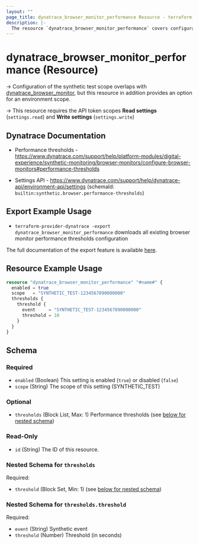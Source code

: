 ```yaml
---
layout: ""
page_title: dynatrace_browser_monitor_performance Resource - terraform-provider-dynatrace"
description: |-
  The resource `dynatrace_browser_monitor_performance` covers configuration for browser monitor performance thresholds
---
```


# dynatrace_browser_monitor_performance (Resource)

-> Configuration of the synthetic test scope overlaps with [dynatrace_browser_monitor](https://registry.terraform.io/providers/dynatrace-oss/dynatrace/latest/docs/resources/browser_monitor), but this resource in addition provides an option for an environment scope.

-> This resource requires the API token scopes **Read settings** (`settings.read`) and **Write settings** (`settings.write`)

## Dynatrace Documentation

- Performance thresholds - https://www.dynatrace.com/support/help/platform-modules/digital-experience/synthetic-monitoring/browser-monitors/configure-browser-monitors#performance-thresholds

- Settings API - https://www.dynatrace.com/support/help/dynatrace-api/environment-api/settings (schemaId: `builtin:synthetic.browser.performance-thresholds`)

## Export Example Usage

- `terraform-provider-dynatrace -export dynatrace_browser_monitor_performance` downloads all existing browser monitor performance thresholds configuration

The full documentation of the export feature is available [here](https://registry.terraform.io/providers/dynatrace-oss/dynatrace/latest/docs/guides/export-v2).

## Resource Example Usage

```terraform
resource "dynatrace_browser_monitor_performance" "#name#" {
  enabled = true
  scope   = "SYNTHETIC_TEST-1234567890000000"
  thresholds {
    threshold {
      event     = "SYNTHETIC_TEST-1234567890000000"
      threshold = 10
    }
  }
}
```

<!-- schema generated by tfplugindocs -->
## Schema

### Required

- `enabled` (Boolean) This setting is enabled (`true`) or disabled (`false`)
- `scope` (String) The scope of this setting (SYNTHETIC_TEST)

### Optional

- `thresholds` (Block List, Max: 1) Performance thresholds (see [below for nested schema](#nestedblock--thresholds))

### Read-Only

- `id` (String) The ID of this resource.

<a id="nestedblock--thresholds"></a>
### Nested Schema for `thresholds`

Required:

- `threshold` (Block Set, Min: 1) (see [below for nested schema](#nestedblock--thresholds--threshold))

<a id="nestedblock--thresholds--threshold"></a>
### Nested Schema for `thresholds.threshold`

Required:

- `event` (String) Synthetic event
- `threshold` (Number) Threshold (in seconds)
 